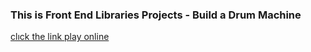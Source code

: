 ### This is Front End Libraries Projects - Build a Drum Machine

[clıck the link play online ](https://hasankaca.github.io/Build_A_Drum_Machine/)